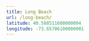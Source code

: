 ```yaml
---
title: Long Beach
url: /long-beach/
latitude: 40.588511600000004
longitude: -73.65786100000001
---
```

